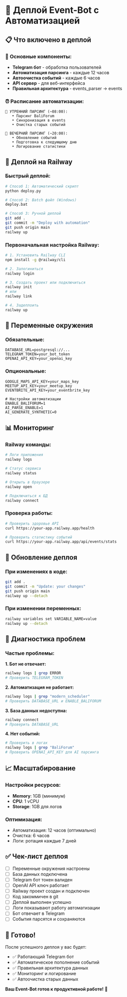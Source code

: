 # 🚀 Деплой Event-Bot с Автоматизацией

## 📋 Что включено в деплой

### 🤖 **Основные компоненты:**
- **Telegram бот** - обработка пользователей
- **Автоматизация парсинга** - каждые 12 часов
- **Автоочистка событий** - каждые 6 часов  
- **API сервер** - для веб-интерфейса
- **Правильная архитектура** - events_parser → events

### ⏰ **Расписание автоматизации:**
```
🌅 УТРЕННИЙ ПАРСИНГ (~08:00):
   • Парсинг BaliForum
   • Синхронизация в events
   • Очистка старых событий

🌙 ВЕЧЕРНИЙ ПАРСИНГ (~20:00):
   • Обновление событий
   • Подготовка к следующему дню
   • Логирование статистики
```

## 🚂 Деплой на Railway

### **Быстрый деплой:**
```bash
# Способ 1: Автоматический скрипт
python deploy.py

# Способ 2: Batch файл (Windows)
deploy.bat

# Способ 3: Ручной деплой
git add .
git commit -m "Deploy with automation"
git push origin main
railway up
```

### **Первоначальная настройка Railway:**
```bash
# 1. Установить Railway CLI
npm install -g @railway/cli

# 2. Залогиниться
railway login

# 3. Создать проект или подключиться
railway init
# или
railway link

# 4. Задеплоить
railway up
```

## 🔧 Переменные окружения

### **Обязательные:**
```env
DATABASE_URL=postgresql://...
TELEGRAM_TOKEN=your_bot_token
OPENAI_API_KEY=your_openai_key
```

### **Опциональные:**
```env
GOOGLE_MAPS_API_KEY=your_maps_key
MEETUP_API_KEY=your_meetup_key
EVENTBRITE_API_KEY=your_eventbrite_key

# Настройки автоматизации
ENABLE_BALIFORUM=1
AI_PARSE_ENABLE=1
AI_GENERATE_SYNTHETIC=0
```

## 📊 Мониторинг

### **Railway команды:**
```bash
# Логи приложения
railway logs

# Статус сервиса  
railway status

# Открыть в браузере
railway open

# Подключиться к БД
railway connect
```

### **Проверка работы:**
```bash
# Проверить здоровье API
curl https://your-app.railway.app/health

# Проверить статистику событий
curl https://your-app.railway.app/api/events/stats
```

## 🔄 Обновление деплоя

### **При изменениях в коде:**
```bash
git add .
git commit -m "Update: your changes"
git push origin main
railway up --detach
```

### **При изменении переменных:**
```bash
railway variables set VARIABLE_NAME=value
railway up --detach
```

## 🐛 Диагностика проблем

### **Частые проблемы:**

**1. Бот не отвечает:**
```bash
railway logs | grep ERROR
# Проверить TELEGRAM_TOKEN
```

**2. Автоматизация не работает:**
```bash
railway logs | grep "modern_scheduler"
# Проверить DATABASE_URL и ENABLE_BALIFORUM
```

**3. База данных недоступна:**
```bash
railway connect
# Проверить DATABASE_URL
```

**4. Нет событий:**
```bash
# Проверить в логах
railway logs | grep "BaliForum"
# Проверить OPENAI_API_KEY для AI парсинга
```

## 📈 Масштабирование

### **Настройки ресурсов:**
- **Memory**: 1GB (минимум)
- **CPU**: 1 vCPU
- **Storage**: 1GB для логов

### **Оптимизация:**
- Автоматизация: 12 часов (оптимально)
- Очистка: 6 часов
- Логи: ротация каждые 7 дней

## ✅ Чек-лист деплоя

- [ ] Переменные окружения настроены
- [ ] База данных подключена
- [ ] Telegram бот токен валиден
- [ ] OpenAI API ключ работает
- [ ] Railway проект создан и подключен
- [ ] Код закоммичен в git
- [ ] Деплой выполнен успешно
- [ ] Логи показывают работу автоматизации
- [ ] Бот отвечает в Telegram
- [ ] События парсятся и сохраняются

## 🎉 Готово!

После успешного деплоя у вас будет:
- ✅ Работающий Telegram бот
- ✅ Автоматическое пополнение событий  
- ✅ Правильная архитектура данных
- ✅ Мониторинг и логирование
- ✅ Автоочистка старых данных

**Ваш Event-Bot готов к продуктивной работе!** 🎯
